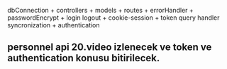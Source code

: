 dbConnection +
controllers +
models +
routes +
errorHandler +
passwordEncrypt +
login logout +
cookie-session +
token 
query handler
syncronization +
authentication

## personnel api 20.video izlenecek ve token ve authentication konusu bitirilecek.